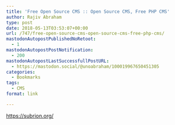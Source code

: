 ```yaml
---
title: 'Free Open Source CMS :: Open Source CMS, Free PHP CMS'
author: Rajiv Abraham
type: post
date: 2018-05-13T03:53:07+00:00
url: /747/free-open-source-cms-open-source-cms-free-php-cms/
mastodonAutopostPublishedNoRetoot:
  - 1
mastodonAutopostPostNotification:
  - 200
mastodonAutopostLastSuccessfullPostURL:
  - https://mastodon.social/@unoabraham/100019967650451305
categories:
  - Bookmarks
tags:
  - CMS
format: link

---
```

<https://subrion.org/>